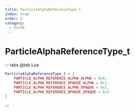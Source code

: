 ```yaml
---
title: ParticleAlphaReferenceType_t
index: true
order: 2
category:
  - Guide
---
```


# ParticleAlphaReferenceType_t
::: tabs
@tab Lua
```lua
ParticleAlphaReferenceType_t = {
    PARTICLE_ALPHA_REFERENCE_ALPHA_ALPHA = 0x0,
    PARTICLE_ALPHA_REFERENCE_OPAQUE_ALPHA = 0x1,
    PARTICLE_ALPHA_REFERENCE_ALPHA_OPAQUE = 0x2,
    PARTICLE_ALPHA_REFERENCE_OPAQUE_OPAQUE = 0x3
}
```
:::